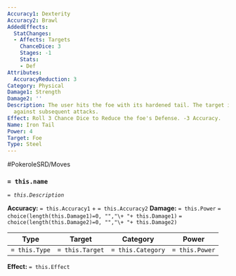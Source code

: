 ```yaml
---
Accuracy1: Dexterity
Accuracy2: Brawl
AddedEffects:
  StatChanges:
  - Affects: Targets
    ChanceDice: 3
    Stages: -1
    Stats:
    - Def
Attributes:
  AccuracyReduction: 3
Category: Physical
Damage1: Strength
Damage2: ''
Description: The user hits the foe with its hardened tail. The target is left vulnerable
  against subsequent attacks.
Effect: Roll 3 Chance Dice to Reduce the foe's Defense. -3 Accuracy.
Name: Iron Tail
Power: 4
Target: Foe
Type: Steel
---
```


#PokeroleSRD/Moves

### `= this.name`
*`= this.Description`*

**Accuracy:** `= this.Accuracy1` + `= this.Accuracy2`
**Damage:** `= this.Power` `= choice(length(this.Damage1)=0, "","\+ "+ this.Damage1)` `= choice(length(this.Damage2)=0, "","\+ "+ this.Damage2)`

| Type          | Target          | Category          | Power          |
| ------------- | --------------- | ----------------  | -------------- |
| `= this.Type` | `= this.Target` | `= this.Category` | `= this.Power` | 

**Effect:** `= this.Effect`